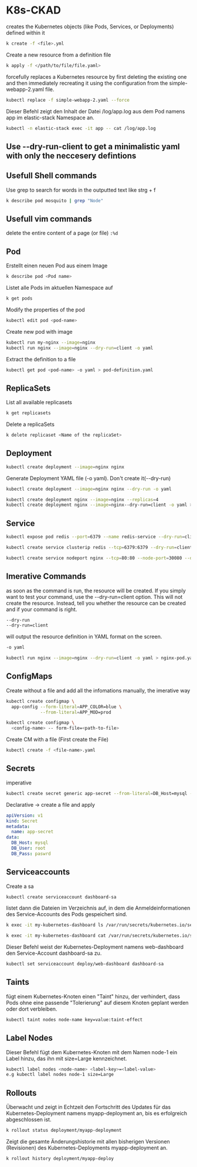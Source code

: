 # K8s-CKAD
creates the Kubernetes objects (like Pods, Services, or Deployments) defined within it
```Bash
k create -f <file>.yml
```
Create a new resource from a definition file
```Bash
k apply -f </path/to/file/file.yaml>
```
forcefully replaces a Kubernetes resource by first deleting the existing one and then immediately recreating it using the configuration from the simple-webapp-2.yaml file.
```Bash
kubectl replace -f simple-webapp-2.yaml --force
```
Dieser Befehl zeigt den Inhalt der Datei /log/app.log aus dem Pod namens app im elastic-stack Namespace an.
```Bash
kubectl -n elastic-stack exec -it app -- cat /log/app.log
```
## Use --dry-run-client to get a minimalistic yaml with only the neccesery defintions

## Usefull Shell commands
Use grep to search for words in the outputted text like strg + f
```Bash
k describe pod mosquito | grep "Node"
```
## Usefull vim commands
delete the entire content of a page (or file)
`:%d`

## Pod
Erstellt einen neuen Pod aus einem Image
```Bash
k describe pod <Pod name>
```
Listet alle Pods im aktuellen Namespace auf
```Bash 
k get pods
```
Modify the properties of the pod
```Bash
kubectl edit pod <pod-name>
```
Create new pod with image
```Bash
kubectl run my-nginx --image=nginx
kubectl run nginx --image=nginx --dry-run=client -o yaml
```
Extract the definition to a file
```Bash
kubectl get pod <pod-name> -o yaml > pod-definition.yaml
```
## ReplicaSets
List all available replicasets
```Bash
k get replicasets
```
Delete a replicaSets
```Bash
k delete replicaset <Name of the replicaSet>
```
## Deployment

```Bash
kubectl create deployment --image=nginx nginx
```
Generate Deployment YAML file (-o yaml). Don't create it(--dry-run)
```Bash
kubectl create deployment --image=nginx nginx --dry-run -o yaml
```
```Bash
kubectl create deployment nginx --image=nginx --replicas=4
kubectl create deployment nginx --image=nginx--dry-run=client -o yaml > nginx-deployment.yaml
```
## Service
```Bash
kubectl expose pod redis --port=6379 --name redis-service --dry-run=client -o yaml
```
```Bash
kubectl create service clusterip redis --tcp=6379:6379 --dry-run=client -o yaml
```
```Bash
kubectl create service nodeport nginx --tcp=80:80 --node-port=30080 --dry-run=client -o yaml
```

## Imerative Commands
as soon as the command is run, the resource will be created. If you simply want to test your command, use the --dry-run=client option. This will not create the resource. Instead, tell you whether the resource can be created and if your command is right.
```Bash
--dry-run
--dry-run=client
```
will output the resource definition in YAML format on the screen.
```Bash
-o yaml
```
```Bash
kubectl run nginx --image=nginx --dry-run=client -o yaml > nginx-pod.yaml
```
## ConfigMaps
Create without a file and add all the infomations manually, the imerative way
```Bash
kubectl create configmap \
  app-config --form-literal=APP_COLOR=blue \
             --from-literal=APP_MOD=prod
```
```Bash
kubectl create configmap \
  <config-name> -- form-file=<path-to-file>
```
Create CM with a file (First create the File)
```Bash
kubectl create -f <file-name>.yaml
```
## Secrets
imperative
```Bash
kubectl create secret generic app-secret --from-literal=DB_Host=mysql --from-literal=DB_User=root --from-literal=DB_Pass=mpaswrd
```
Declarative -> create a file and apply
```yaml
apiVersion: v1
kind: Secret
metadata:
  name: app-secret
data:
  DB_Host: mysql
  DB_User: root
  DB_Pass: paswrd 
```
## Serviceaccounts
Create a sa
```Bash
kubectl create serviceaccount dashboard-sa
```
 listet dann die Dateien im Verzeichnis auf, in dem die Anmeldeinformationen des Service-Accounts des Pods gespeichert sind.
```Bash
k exec -it my-kubernetes-dashboard ls /var/run/secrets/kubernetes.io/serviceaccount
```
```Bash
k exec -it my-kubernetes-dashboard cat /var/run/secrets/kubernetes.io/serviceaccount
```
Dieser Befehl weist der Kubernetes-Deployment namens web-dashboard den Service-Account dashboard-sa zu.
```Bash
kubectl set serviceaccount deploy/web-dashboard dashboard-sa
```
## Taints
fügt einem Kubernetes-Knoten einen "Taint" hinzu, der verhindert, dass Pods ohne eine passende "Tolerierung" auf diesem Knoten geplant werden oder dort verbleiben.
```Bash
kubectl taint nodes node-name key=value:taint-effect
```
## Label Nodes
Dieser Befehl fügt dem Kubernetes-Knoten mit dem Namen node-1 ein Label hinzu, das ihn mit size=Large kennzeichnet.
```Bash
kubectl label nodes <node-name> <label-key>=<label-value>
e.g kubectl label nodes node-1 size=Large
```

## Rollouts
Überwacht und zeigt in Echtzeit den Fortschritt des Updates für das Kubernetes-Deployment namens myapp-deployment an, bis es erfolgreich abgeschlossen ist.
```Bash
k rollout status deployment/myapp-deployment
```

Zeigt die gesamte Änderungshistorie mit allen bisherigen Versionen (Revisionen) des Kubernetes-Deployments myapp-deployment an.
```Bash
k rollout history deployment/myapp-deploy
```




